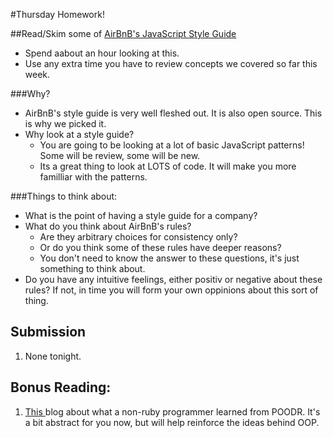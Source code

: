 #Thursday Homework!

##Read/Skim some of <a href="https://github.com/airbnb/javascript/tree/master/es5">AirBnB's JavaScript Style Guide</a>
- Spend aabout an hour looking at this.
- Use any extra time you have to review concepts we covered so far this week.

###Why?
- AirBnB's style guide is very well fleshed out. It is also open source. This is why we picked it.
- Why look at a style guide?
  - You are going to be looking at a lot of basic JavaScript patterns! Some will be review, some will be new.
  - Its a great thing to look at LOTS of code. It will make you more familliar with the patterns.

###Things to think about:
- What is the point of having a style guide for a company?
- What do you think about AirBnB's rules?
  - Are they arbitrary choices for consistency only?
  - Or do you think some of these rules have deeper reasons?
  - You don't need to know the answer to these questions, it's just something to think about.
- Do you have any intuitive feelings, either positiv or negative about these rules? If not, in time you will form your own oppinions about this sort of thing.

## Submission

1. None tonight.

## Bonus Reading:

1. <a href="https://medium.com/misc-misc/review-sandi-metz-s-poodr-ch-1-4-wip-d4daac417665">This </a>blog about what a non-ruby programmer learned from POODR. It's a bit abstract for you now, but will help reinforce the ideas behind OOP. 
